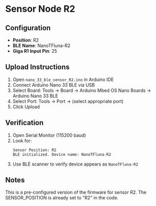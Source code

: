 # Sensor Node R2

## Configuration
- **Position**: R2
- **BLE Name**: NanoTFluna-R2
- **Giga R1 Input Pin**: 25

## Upload Instructions
1. Open `nano_33_ble_sensor_R2.ino` in Arduino IDE
2. Connect Arduino Nano 33 BLE via USB
3. Select Board: Tools → Board → Arduino Mbed OS Nano Boards → Arduino Nano 33 BLE
4. Select Port: Tools → Port → (select appropriate port)
5. Click Upload

## Verification
1. Open Serial Monitor (115200 baud)
2. Look for:
   ```
   Sensor Position: R2
   BLE initialized. Device name: NanoTFluna-R2
   ```
3. Use BLE scanner to verify device appears as `NanoTFluna-R2`

## Notes
This is a pre-configured version of the firmware for sensor R2.
The SENSOR_POSITION is already set to "R2" in the code.
